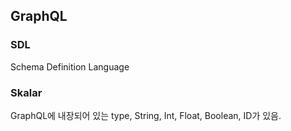 ## GraphQL

### SDL

Schema Definition Language

### Skalar

GraphQL에 내장되어 있는 type,
String, Int, Float, Boolean, ID가 있음.

